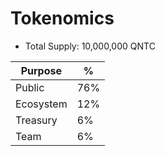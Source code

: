 # Tokenomics

- Total Supply: 10,000,000 QNTC

| Purpose    | %   |
|------------|-----|
| Public     | 76% |
| Ecosystem  | 12% |
| Treasury   | 6%  |
| Team       | 6%  |
